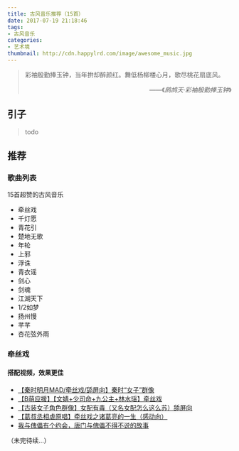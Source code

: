```yaml
---
title: 古风音乐推荐（15首）
date: 2017-07-19 21:18:46
tags:
- 古风音乐
categories:
- 艺术境
thumbnail: http://cdn.happylrd.com/image/awesome_music.jpg
---
```


> 彩袖殷勤捧玉钟，当年拚却醉颜红。舞低杨柳楼心月，歌尽桃花扇底风。
> <div style="text-align:right"><p>——《<cite>鹧鸪天·彩袖殷勤捧玉钟</cite>》</p></div>

## 引子

> todo

## 推荐

### 歌曲列表

15首超赞的古风音乐
- 牵丝戏
- 千灯愿
- 青花引
- 楚地无歌
- 年轮
- 上邪
- 浮诛
- 青衣谣
- 剑心
- 剑魂
- 江湖天下
- 1/2如梦
- 扬州慢
- 芊芊
- 杏花弦外雨

### 牵丝戏

#### 搭配视频，效果更佳

- [【秦时明月MAD/牵丝戏/舔屏向】秦时“女子”群像](https://www.bilibili.com/video/av5212541/)
- [【B萌应援】【文婧+少司命+九公主+林水瑶】牵丝戏](https://www.bilibili.com/video/av11190781/)
- [【古装女子角色群像】女配有毒（又名女配怎么这么苏）舔屏向](https://www.bilibili.com/video/av7867069/)
- [【葛叔丞相虐原唱】牵丝戏之诸葛亮的一生（感动向）](https://www.bilibili.com/video/av4061220/)
- [我与傀儡有个约会，唐门与傀儡不得不说的故事](https://www.bilibili.com/video/av3950052/)

（未完待续...）
